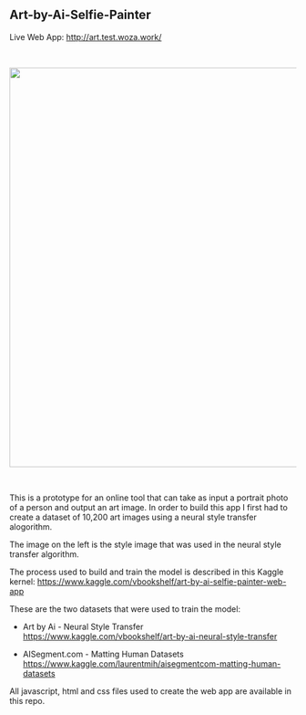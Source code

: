 ## Art-by-Ai-Selfie-Painter

Live Web App: http://art.test.woza.work/


<br>

<img src="http://art.test.woza.work/assets/selfiepainter.png" width="700"></img>

<br>




This is a prototype for an online tool that can take as input a portrait photo of a person and output an art image. In order to build this app I first had to create a dataset of 10,200 art images using a neural style transfer alogorithm. 

The image on the left is the style image that was used in the neural style transfer algorithm.

The process used to build and train the model is described in this Kaggle kernel:
https://www.kaggle.com/vbookshelf/art-by-ai-selfie-painter-web-app

These are the two datasets that were used to train the model:

- Art by Ai - Neural Style Transfer<br>
https://www.kaggle.com/vbookshelf/art-by-ai-neural-style-transfer

- AISegment.com - Matting Human Datasets
https://www.kaggle.com/laurentmih/aisegmentcom-matting-human-datasets


All javascript, html and css files used to create the web app are available in this repo.
